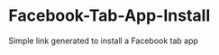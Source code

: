 Facebook-Tab-App-Install
========================

Simple link generated to install a Facebook tab app